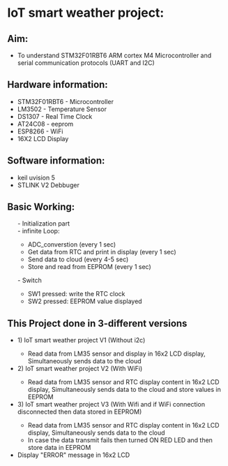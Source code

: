 # **IoT smart weather project:**

## Aim:  
- To understand STM32F01RBT6 ARM cortex M4 Microcontroller and serial communication protocols (UART and I2C) 

## Hardware information:
<ul>
       <li> STM32F01RBT6 - Microcontroller</li>
       <li> LM3502  - Temperature Sensor</li>
       <li> DS1307  - Real Time Clock</li>
       <li> AT24C08 - eeprom</li>
       <li> ESP8266 - WiFi</li>
       <li> 16X2 LCD Display</li>
</ul>

## Software information:
<ul>
       <li> keil uvision 5</li>
       <li> STLINK V2 Debbuger</li>
</ul>

## Basic Working:
<p>  
       <ul> - Initialization part<br>  
        - infinite Loop:<br>  
              <ul>        <li>     ADC_converstion (every 1 sec) <br>  </li>
                         <li>  Get data from RTC and print in display (every 1 sec)<br>  </li>
                         <li>  Send data to cloud (every 4-5 sec)<br>   </li>
                         <li>  Store and read from EEPROM (every 1 sec)<br> </li>
        </ul></ul>
        <ul>- Switch<br>                    
                      <ul><li> SW1 pressed: write the RTC clock<br>  </li>
                          <li> SW2 pressed: EEPROM value displayed   </li>
        </ul></ul>
  </p>  

## This Project done in 3-different versions
 <ul>  
       <li>1) IoT smart weather project V1 (Without i2c)</li>
       <ul>
           <li> Read data from LM35 sensor and display in 16x2 LCD display, Simultaneously sends data to the cloud</li>
       </ul>
       <li>2) IoT smart weather project V2 (With WiFi)</li>
       <ul><li> Read data from LM35 sensor and RTC display content in 16x2 LCD display, Simultaneously sends data to the cloud and store values in EEPROM</li></ul>
       <li>3) IoT smart weather project V3 (With Wifi and if WiFi connection disconnected then data stored in EEPROM)</li>
       <ul><li> Read data from LM35 sensor and RTC display content in 16x2 LCD display, Simultaneously sends data to the cloud </li>
       <li> In case the data transmit fails then turned ON RED LED and then store data in EEPROM</li></ul>
       <li> Display "ERROR" message in 16x2 LCD</li>
 </ul>
